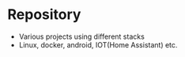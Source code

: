# Repository

- Various projects using different stacks
- Linux, docker, android, IOT(Home Assistant) etc.
